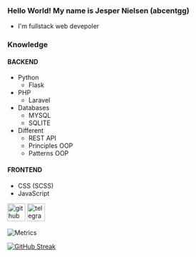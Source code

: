 


### Hello World! My name is Jesper Nielsen (abcentgg)

- I'm fullstack web devepoler

### Knowledge
#### BACKEND
- Python
  - Flask
- PHP
  - Laravel
- Databases
    - MYSQL
    - SQLITE
- Different
  - REST API
  - Principles OOP
  - Patterns OOP
#### FRONTEND
- CSS (SCSS)
- JavaScript

[<img src='https://svgshare.com/i/igP.svg' alt='github' height='40'>](https://github.com/abcen7)
[<img src='https://svgshare.com/i/ifz.svg' alt='telegram' height='40'>](https://t.me/abcen7)  

![Metrics](https://metrics.lecoq.io/abcen7?template=classic&base.indepth=false&base.hireable=false&config.timezone=Europe%2FMoscow)

[![GitHub Streak](https://github-readme-streak-stats.herokuapp.com?user=abcen7&theme=dark)](https://git.io/streak-stats)
